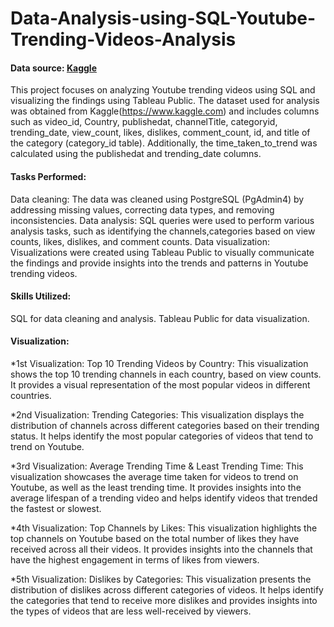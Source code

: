 # Data-Analysis-using-SQL-Youtube-Trending-Videos-Analysis

#### Data source: [Kaggle](https://www.kaggle.com/)

This project focuses on analyzing Youtube trending videos using SQL and visualizing the findings using Tableau Public. The dataset used for analysis was obtained from Kaggle(https://www.kaggle.com) and includes columns such as video_id, Country, publishedat, channelTitle, categoryid, trending_date, view_count, likes, dislikes, comment_count, id, and title of the category (category_id table). Additionally, the time_taken_to_trend was calculated using the publishedat and trending_date columns.

#### Tasks Performed:

Data cleaning: The data was cleaned using PostgreSQL (PgAdmin4) by addressing missing values, correcting data types, and removing inconsistencies.
Data analysis: SQL queries were used to perform various analysis tasks, such as identifying the channels,categories based on view counts, likes, dislikes, and comment counts.
Data visualization: Visualizations were created using Tableau Public to visually communicate the findings and provide insights into the trends and patterns in Youtube trending videos.

#### Skills Utilized:

SQL for data cleaning and analysis.
Tableau Public for data visualization.

#### Visualization:

*1st Visualization: Top 10 Trending Videos by Country: This visualization shows the top 10 trending channels in each country, based on view counts. It provides a visual representation of the most popular videos in different countries.

*2nd Visualization: Trending Categories: This visualization displays the distribution of channels across different categories based on their trending status. It helps identify the most popular categories of videos that tend to trend on Youtube.

*3rd Visualization: Average Trending Time & Least Trending Time: This visualization showcases the average time taken for videos to trend on Youtube, as well as the least trending time. It provides insights into the average lifespan of a trending video and helps identify videos that trended the fastest or slowest.

*4th Visualization: Top Channels by Likes: This visualization highlights the top channels on Youtube based on the total number of likes they have received across all their videos. It provides insights into the channels that have the highest engagement in terms of likes from viewers.

*5th Visualization: Dislikes by Categories: This visualization presents the distribution of dislikes across different categories of videos. It helps identify the categories that tend to receive more dislikes and provides insights into the types of videos that are less well-received by viewers.
